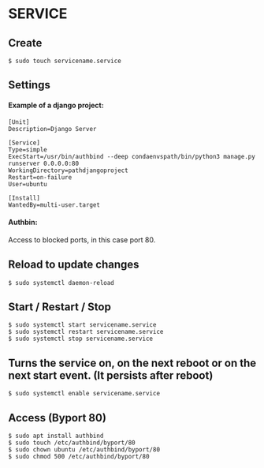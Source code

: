 <div>

<h1>SERVICE</h1>
<h2>Create</h2>

`$ sudo touch servicename.service`

<h2>Settings</h2>
<h4>Example of a django project:</h4>

```
[Unit]
Description=Django Server

[Service]
Type=simple
ExecStart=/usr/bin/authbind --deep condaenvspath/bin/python3 manage.py runserver 0.0.0.0:80
WorkingDirectory=pathdjangoproject
Restart=on-failure
User=ubuntu

[Install]
WantedBy=multi-user.target
```

<h4>Authbin:</h4>

<p>
Access to blocked ports, in this case port 80.	
</p>


<h2>Reload to update changes</h2>

`$ sudo systemctl daemon-reload`

<h2>Start / Restart / Stop</h2>

`$ sudo systemctl start servicename.service`<br>
`$ sudo systemctl restart servicename.service`<br>
`$ sudo systemctl stop servicename.service`

<h2>Turns the service on, on the next reboot or on the next start event. (It persists after reboot)</h2>

`$ sudo systemctl enable servicename.service`

<h2>Access (Byport 80)</h2>

`$ sudo apt install authbind`<br>
`$ sudo touch /etc/authbind/byport/80`<br>
`$ sudo chown ubuntu /etc/authbind/byport/80`<br>
`$ sudo chmod 500 /etc/authbind/byport/80`

</div>